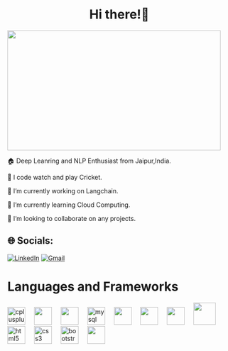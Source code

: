 <h1 align="center">
 Hi there!👋
</h1>
<img  height="270" src="https://giphy.com/embed/08k4Wi6sjKrURt0Gvw/video" width="480"/>


 🏠 Deep Leanring and NLP Enthusiast from Jaipur,India.

 💢 I code watch and play Cricket.

 🔭 I’m currently working on Langchain.

 🌱 I’m currently learning Cloud Computing.

 👯 I’m looking to collaborate on any projects.


## 🌐 Socials:
[![LinkedIn](https://img.shields.io/badge/LinkedIn-%230077B5.svg?style=for-the-badge&logo=linkedin&logoColor=white)](https://www.linkedin.com/in/ayush-varshney-96292b200/)
[![Gmail](https://img.shields.io/badge/Gmail-D14836?style=for-the-badge&logo=gmail&logoColor=white)](mailto:varayush007@gmail.com)



# Languages and Frameworks
<div align="left">
  <img src="https://cdn.jsdelivr.net/gh/devicons/devicon/icons/cplusplus/cplusplus-original.svg" height="40" alt="cplusplus logo"  />
  <img width="12" />
  <img src="https://cdn.jsdelivr.net/gh/devicons/devicon@latest/icons/python/python-original.svg" height="40"/>   
  <img width="12" />
  <img src="https://cdn.jsdelivr.net/gh/devicons/devicon@latest/icons/java/java-original-wordmark.svg" height="40" />
  <img width="12" />
  <img src="https://cdn.jsdelivr.net/gh/devicons/devicon/icons/mysql/mysql-original.svg" height="40" alt="mysql logo" height="40" />
  <img width="12" />
  <img src="https://cdn.jsdelivr.net/gh/devicons/devicon@latest/icons/numpy/numpy-original-wordmark.svg" height="40"/>
  <img width="12" />    
  <img src="https://cdn.jsdelivr.net/gh/devicons/devicon@latest/icons/pandas/pandas-original-wordmark.svg" height="40"/>
  <img width="12" />    
  <img src="https://cdn.jsdelivr.net/gh/devicons/devicon@latest/icons/matplotlib/matplotlib-original-wordmark.svg" height="40"/>
  <img width="12" />    
  <img src ="https://github.com/varayush007/varayush007/assets/108609442/1b470567-4683-43a9-a534-5b1f49523774" width = "50" height = "50"/ >
  <img width="12" />
  <img src="https://cdn.jsdelivr.net/gh/devicons/devicon/icons/html5/html5-original.svg" height="40" alt="html5 logo"  height="40"/>
  <img width="12" />
  <img src="https://cdn.jsdelivr.net/gh/devicons/devicon/icons/css3/css3-original.svg" height="40" alt="css3 logo" height="40" />
  <img width="12" />
  <img src="https://cdn.jsdelivr.net/gh/devicons/devicon/icons/bootstrap/bootstrap-original.svg" height="40" alt="bootstrap logo" height="40" />
  <img width="12" />
  <img src="https://cdn.jsdelivr.net/gh/devicons/devicon@latest/icons/pycharm/pycharm-original.svg"  height = "40" / >  
  <img width="12" />
  

</div>


